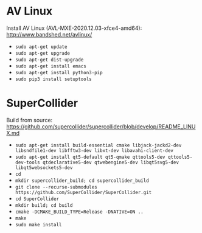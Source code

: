 # AV Linux 
Install AV Linux (AVL-MXE-2020.12.03-xfce4-amd64): http://www.bandshed.net/avlinux/

* `sudo apt-get update`
* `sudo apt-get upgrade`
* `sudo apt-get dist-upgrade`
* `sudo apt-get install emacs`
* `sudo apt-get install python3-pip`
* `sudo pip3 install setuptools`

# SuperCollider
Build from source: https://github.com/supercollider/supercollider/blob/develop/README_LINUX.md

* `sudo apt-get install build-essential cmake libjack-jackd2-dev libsndfile1-dev libfftw3-dev libxt-dev libavahi-client-dev`
* `sudo apt-get install qt5-default qt5-qmake qttools5-dev qttools5-dev-tools qtdeclarative5-dev qtwebengine5-dev libqt5svg5-dev libqt5websockets5-dev`
* `cd `
* `mkdir supercollider_build; cd supercollider_build`
* `git clone --recurse-submodules https://github.com/SuperCollider/SuperCollider.git`
* `cd SuperCollider`
* `mkdir build; cd build`
* `cmake -DCMAKE_BUILD_TYPE=Release -DNATIVE=ON ..`
* `make`
* `sudo make install`

